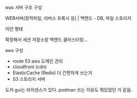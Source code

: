 was 서버 구조 구성

WEB서버(정적파일, 리버스 프록시 등)
   |
백엔드 - DB, 파일 스토리지

이런 형태

확장해서 세션 저장소랑 백엔드 클러스터링...


aws 구성
- route 53 aws 도메인 관리
- cloudfront (cdn)
- ElasticCache (Redis) 더 간편하게 쓰는거
- S3 스토리지 서버

도커 gui는 라이센스가 있다.
podman 쓰는 이유도 뭐있었던 거 같음.